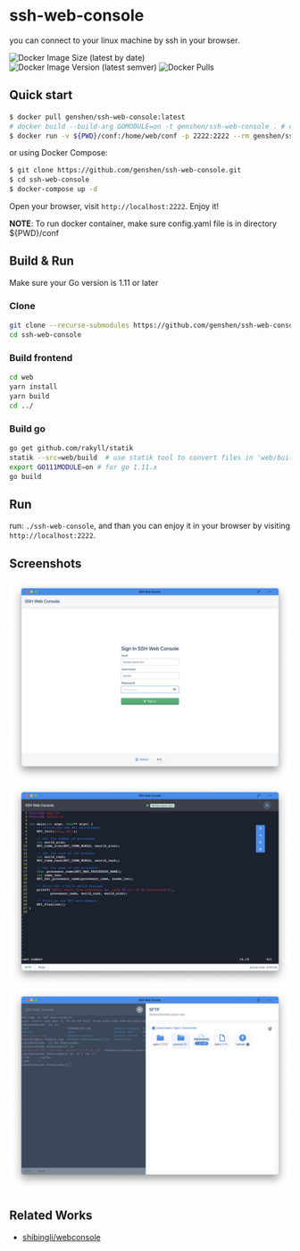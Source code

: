 # ssh-web-console

you can connect to your linux machine by ssh in your browser.

![Docker Image Size (latest by date)](https://img.shields.io/docker/image-size/genshen/ssh-web-console?logo=docker&sort=date)
![Docker Image Version (latest semver)](https://img.shields.io/docker/v/genshen/ssh-web-console?sort=semver&logo=docker)
![Docker Pulls](https://img.shields.io/docker/pulls/genshen/ssh-web-console?logo=docker)

## Quick start

```bash
$ docker pull genshen/ssh-web-console:latest
# docker build --build-arg GOMODULE=on -t genshen/ssh-web-console . # or build docker image on your own machine
$ docker run -v ${PWD}/conf:/home/web/conf -p 2222:2222 --rm genshen/ssh-web-console
```

or using Docker Compose:

```bash
$ git clone https://github.com/genshen/ssh-web-console.git
$ cd ssh-web-console
$ docker-compose up -d
```

Open your browser, visit `http://localhost:2222`. Enjoy it!

**NOTE**: To run docker container, make sure config.yaml file is in directory ${PWD}/conf

## Build & Run

Make sure your Go version is 1.11 or later

### Clone

```bash
git clone --recurse-submodules https://github.com/genshen/ssh-web-console.git
cd ssh-web-console
```

### Build frontend

```bash
cd web
yarn install
yarn build
cd ../
```

### Build go

```bash
go get github.com/rakyll/statik
statik --src=web/build  # use statik tool to convert files in 'web/build' dir to go code, and compile into binary.
export GO111MODULE=on # for go 1.11.x
go build
```

## Run

run: `./ssh-web-console`, and than you can enjoy it in your browser by visiting `http://localhost:2222`.

## Screenshots

![](./Screenshots/shot2.png)
![](./Screenshots/shot3.png)
![](./Screenshots/shot4.png)

## Related Works

- [shibingli/webconsole](https://github.com/shibingli/webconsole)
